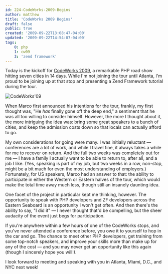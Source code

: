 ```yaml
---
id: 224-CodeWorks-2009-Begins
author: matthew
title: 'CodeWorks 2009 Begins'
draft: false
public: true
created: '2009-09-22T13:08:47-04:00'
updated: '2009-09-22T14:54:07-04:00'
tags:
    0: php
    1: cw09
    3: 'zend framework'
---
```

Today is the kickoff for [CodeWorks 2009](http://codeworks.mtacon.com/), a
remarkable PHP road show hitting seven cities in 14 days. While I'm not joining
the tour until Atlanta, I'm proud to be joining up at that stop and presenting a
Zend Framework tutorial during the tour.

![CodeWorks'09](/uploads/CW09_Speaker.png)

<!--- EXTENDED -->

When Marco first announced his intentions for the tour, frankly, my first
thought was, "He *has* finally gone off the deep end," a sentiment that he was
all too willing to consider himself. However, the more I thought about it, the
more intriguing the idea was: bring some great speakers to a bunch of cities,
and keep the admission costs down so that locals can actually afford to go.

My own considerations for going were many. I was initially reluctant —
conferences are a lot of work, and while I travel fine, it always takes a while
for me to recover on return. And the full two weeks was completely out for me —
I have a family I actually want to be able to return to, after all, and a job I
like. (Yes, speaking is part of my job, but two weeks in a row, non-stop, might
be a bit much for even the most understanding of employers.) Fortunately, for US
speakers, Marco had an answer to that: the ability to participate in either the
Western or Eastern halves of the tour, which would make the total time away much
less, though still an insanely daunting idea.

One facet of the project in particular kept me thinking, however. The
opportunity to speak with PHP developers and ZF developers across the Eastern
Seaboard is an opportunity I won't get often. And then there's the ability to
say, "I did it" — I never thought that'd be compelling, but the sheer audacity
of the event just begs for participation.

If you're anywhere within a few hours of one of the CodeWorks stops, and you've
never attended a conference before, you owe it to yourself to hop in the car and
go. The chance to meet other PHP developers, get training from some top-notch
speakers, and improve your skills more than make up for any of the cost — and
you may never get an opportunity like this again (though I sincerely hope you
will!).

I look forward to meeting and speaking with you in Atlanta, Miami, D.C., and NYC
next week!
